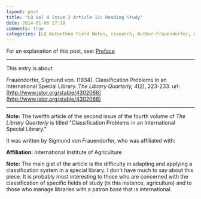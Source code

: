```yaml
---
layout: post
title: "LQ Vol 4 Issue 2 Article 12: Reading Study"
date: 2014-01-06 17:18
comments: true
categories: [LQ Autoethno Field Notes, research, Author-Frauendorfer, Affil-International Institute of Agriculture]
---
```


For an explanation of this post, see:
[Preface](/blog/2013/08/14/lq-autoethnography-research-journal-preface/)

---

This entry is about:

Frauendorfer, Sigmund von. (1934). Classification Problems in an
International Special Library. *The Library Quarterly, 4*(2),
223-233.
url:[http://www.jstor.org/stable/4302066](http://www.jstor.org/stable/4302066)

---

**Note:** The twelfth article of the second issue of the fourth
volume of *The Library Quarterly* is titled "Classification Problems in an
International Special Library."

It was written by Sigmund von Frauendorfer, who was affiliated
with:

**Affiliation:** International Institute of Agriculture

**Note:** The main gist of the article is the difficulty in
adapting and applying a classification system in a special
library. I don't have much to say about this piece. It is probably
most interesting to those who are concerned with the
classification of specific fields of study (in this instance,
agriculture) and to those who manage libraries with a patron base
that is international.
